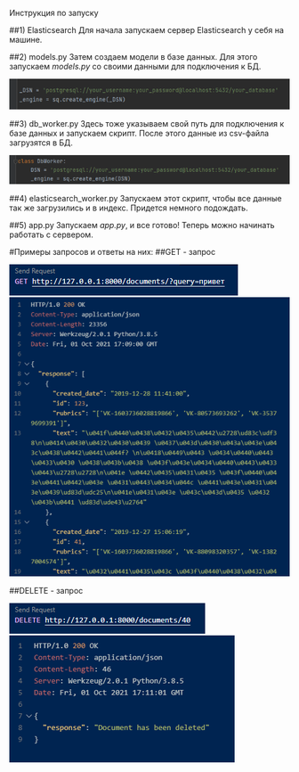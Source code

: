 Инструкция по запуску

##1) Elasticsearch
Для начала запускаем сервер Elasticsearch у себя на машине.

##2) models.py
Затем создаем модели в базе данных. Для этого запускаем *models.py* со своими
данными для подключения к БД.

![Screenshot](images/models_data.png)

##3) db_worker.py
Здесь тоже указываем свой путь для подключения к базе данных и запускаем скрипт. После этого
данные из csv-файла загрузятся в БД.

![Screenshot](images/db_worker_data.png)

##4) elasticsearch_worker.py
Запускаем этот скрипт, чтобы все данные так же загрузились и в индекс. Придется немного 
подождать.

##5) app.py
Запускаем *app.py*, и все готово! Теперь можно начинать работать с сервером.


#Примеры запросов и ответы на них:
##GET - запрос

![Screenshot](images/get1.png)
![Screenshot](images/get2.png)

##DELETE - запрос

![Screenshot](images/delete1.png)
![Screenshot](images/delete2.png)
